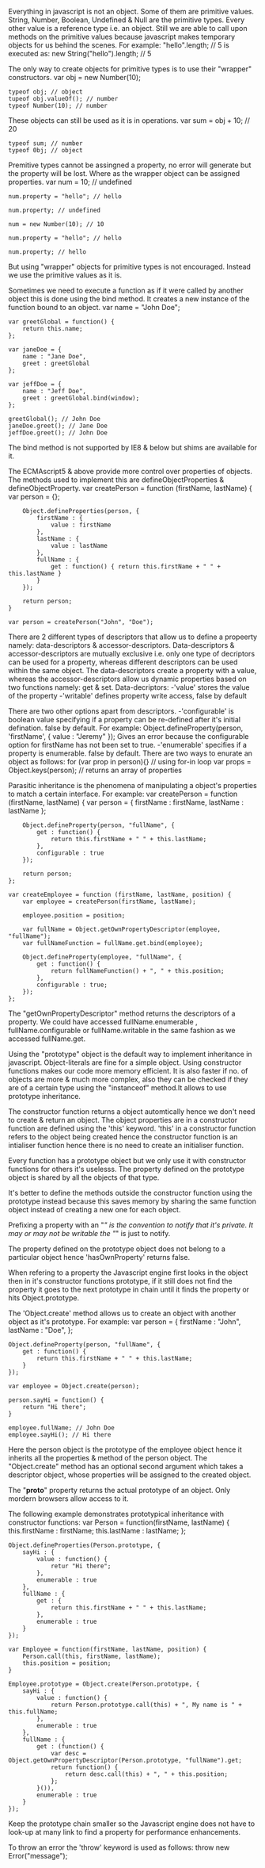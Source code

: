 Everything in javascript is not an object. Some of them are primitive values.
String, Number, Boolean, Undefined & Null are the primitive types. Every other value is a reference type i.e. an object.
Still we are able to call upon methods on the primitive values because javascript makes temporary objects for us behind the scenes. For example:
	"hello".length; // 5
is executed as:
	new String("hello").length; // 5
	
The only way to create objects for primitive types is to use their "wrapper" constructors.
	var obj = new Number(10);
	
	typeof obj; // object
	tupeof obj.valueOf(); // number
	typeof Number(10); // number
These objects can still be used as it is in operations.	
	var sum = obj + 10; // 20
	
	typeof sum; // number
	typeof 0bj; // object
Premitive types cannot be assingned a property, no error will generate but the property will be lost. Where as the wrapper object can be assigned properties.
	var num = 10; // undefined
	
	num.property = "hello"; // hello
	
	num.property; // undefined
	
	num = new Number(10); // 10
	
	num.property = "hello"; // hello
	
	num.property; // hello
But using "wrapper" objects for primitive types is not encouraged. Instead we use the primitive values as it is.


Sometimes we need to execute a function as if it were called by another object this is done using the bind method. It creates a new instance of the function bound to an object.
	var name = "John Doe";
	
	var greetGlobal = function() {
		return this.name;
	};
	
	var janeDoe = {
		name : "Jane Doe",
		greet : greetGlobal
	};
	
	var jeffDoe = {
		name : "Jeff Doe",
		greet : greetGlobal.bind(window);
	};
	
	greetGlobal(); // John Doe
	janeDoe.greet(); // Jane Doe
	jeffDoe.greet(); // John Doe
The bind method is not supported by IE8 & below but shims are available for it.


The ECMAscript5 & above provide more control over properties of objects. The methods used to implement this are defineObjectProperties & defineObjectProperty.
	var createPerson = function (firstName, lastName) {
		var person = {};
		
		Object.defineProperties(person, {
			firstName : {
				value : firstName
			},
			lastName : {
				value : lastName
			},
			fullName : {
				get : function() { return this.firstName + " " + this.lastName }
			}
		});
		
		return person;
	}
	
	var person = createPerson("John", "Doe");
There are 2 different types of descriptors that allow us to define a propeerty namely: data-descriptors & accessor-descriptors.
Data-descriptors & accessor-descriptors are mutually exclusive i.e. only one type of decriptors can be used for a property, whereas different descriptors can be used within the same object.
The data-descriptors create a property with a value, whereas the accessor-descriptors allow us dynamic properties based on two functions namely: get & set.
Data-decriptors:
 -'value' stores the value of the property
 -'writable' defines property write access, false by default

There are two other options apart from descriptors.
 -'configurable' is boolean value specifying if a property can be re-defined after it's initial defination. false by default. For example:
	Object.defineProperty(person, 'firstName', {
		value : "Jeremy"
	});
Gives an error because the configurable option for firstName has not been set to true.
 -'enumerable' specifies if a property is enumerable. false by default.
 There are two ways to enurate an object as follows:
	for (var prop in person){} // using for-in loop
	var props = Object.keys(person); // returns an array of properties


Parasitic inheritance is the phenomena of manipulating a object's properties to match a certain interface. For example:
	var createPerson = function (firstName, lastName) {
		var person = {
			firstName : firstName,
			lastName : lastName
		};
		
		Object.defineProperty(person, "fullName", {
			get : function() {
				return this.firstName + " " + this.lastName;
			},
			configurable : true
		});
		
		return person;
	};
	
	var createEmployee = function (firstName, lastName, position) {
		var employee = createPerson(firstName, lastName);
		
		employee.position = position;
		
		var fullName = Object.getOwnPropertyDescriptor(employee, "fullName");
		var fullNameFunction = fullName.get.bind(employee);
		
		Object.defineProperty(employee, "fullName", {
			get : function() {
				return fullNameFunction() + ", " + this.position;
			},
			configurable : true;
		});
	};
The "getOwnPropertyDescriptor" method returns the descriptors of a property. We could have accessed fullName.enumerable , fullName.configurable or fullName.writable in the same fashion as we accessed fullName.get.


Using the "prototype" object is the default way to implement inheritance in javascript.
Object-literals are fine for a simple object.
Using constructor functions makes our code more memory efficient. It is also faster if no. of objects are more & much more complex, also they can be checked if they are of a certain type using the "instanceof" method.It allows to use prototype inheritance.

The constructor function returns a object automtically hence we don't need to create & return an object.
The object properties are in a constructor function are defined using the 'this' keyword. 'this' in a constructor function refers to the object being created hence the constructor function is an intialiser function hence there is no need to create an initialiser function.

Every function has a prototype object but we only use it with constructor functions for others it's uselesss.
The property defined on the prototype object is shared by all the objects of that type.

It's better to define the methods outside the constructor function using the prototype instead because this saves memory by sharing the same function object instead of creating a new one for each object.

Prefixing a property with an "_" is the convention to notify that it's private. It may or may not be writable the "_" is just to notify.

The property defined on the prototype object does not belong to a particular object hence 'hasOwnProperty' returns false.

When refering to a property the Javascript engine first looks in the object then in it's constructor functions prototype, if it still does not find the property it goes to the next prototype in chain until it finds the property or hits Object.prototype.


The 'Object.create' method allows us to create an object with another object as it's prototype. For example:
	var person = {
		firstName : "John",
		lastName : "Doe",
	};
	
	Object.defineProperty(person, "fullName", {
		get : function() {
			return this.firstName + " " + this.lastName;
		}
	});
	
	var employee = Object.create(person);
	
	person.sayHi = function() {
		return "Hi there";
	}
	
	employee.fullName; // John Doe
	employee.sayHi(); // Hi there
Here the person object is the prototype of the employee object hence it inherits all the properties & method of the person object.
The "Object.create" method has an optional second argument which takes a descriptor object, whose properties will be assigned to the created object.

The "__proto__" property returns the actual prototype of an object. Only mordern browsers allow access to it.

The following example demonstrates prototypical inheritance with constructor functions:
	var Person = function(firstName, lastName) {
		this.firstName : firstName;
		this.lastName : lastName;
	};

	Object.defineProperties(Person.prototype, {
		sayHi : {
			value : function() {
				retur "Hi there";
			},
			enumerable : true
		},
		fullName : {
			get : {
				return this.firstName + " " + this.lastName;
			},
			enumerable : true
		}
	});

	var Employee = function(firstName, lastName, position) {
		Person.call(this, firstName, lastName);
		this.position = position;
	}

	Employee.prototype = Object.create(Person.prototype, {
		sayHi : {
			value : function() {
				return Person.prototype.call(this) + ", My name is " + this.fullName;
			},
			enumerable : true
		},
		fullName : {
			get : (function() {
				var desc = Object.getOwnPropertyDescriptor(Person.prototype, "fullName").get;
				return function() {
					return desc.call(this) + ", " + this.position;
				};
			}()),
			enumerable : true
		}
	});
	
	
Keep the prototype chain smaller so the Javascript engine does not have to look-up at many link to find a property for performance enhancements.


To throw an error the 'throw' keyword is used as follows: throw new Error("message");

